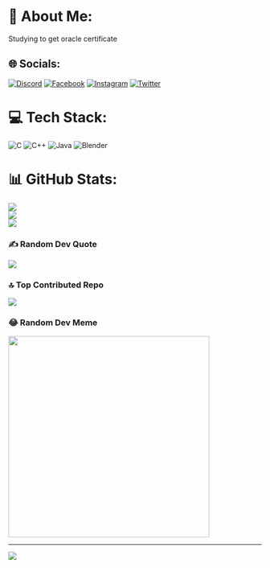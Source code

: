 # 💫 About Me:
Studying to get oracle certificate


## 🌐 Socials:
[![Discord](https://img.shields.io/badge/Discord-%237289DA.svg?logo=discord&logoColor=white)](https://discord.gg/younes3526) [![Facebook](https://img.shields.io/badge/Facebook-%231877F2.svg?logo=Facebook&logoColor=white)](https://facebook.com/younes.habbal1) [![Instagram](https://img.shields.io/badge/Instagram-%23E4405F.svg?logo=Instagram&logoColor=white)](https://instagram.com/younes_habbal) [![Twitter](https://img.shields.io/badge/Twitter-%231DA1F2.svg?logo=Twitter&logoColor=white)](https://twitter.com/younes_habbal) 

# 💻 Tech Stack:
![C](https://img.shields.io/badge/c-%2300599C.svg?style=for-the-badge&logo=c&logoColor=white) ![C++](https://img.shields.io/badge/c++-%2300599C.svg?style=for-the-badge&logo=c%2B%2B&logoColor=white) ![Java](https://img.shields.io/badge/java-%23ED8B00.svg?style=for-the-badge&logo=java&logoColor=white) ![Blender](https://img.shields.io/badge/blender-%23F5792A.svg?style=for-the-badge&logo=blender&logoColor=white)
# 📊 GitHub Stats:
![](https://github-readme-stats.vercel.app/api?username=youneshabbal&theme=dark&hide_border=false&include_all_commits=false&count_private=false)<br/>
![](https://github-readme-streak-stats.herokuapp.com/?user=youneshabbal&theme=dark&hide_border=false)<br/>
![](https://github-readme-stats.vercel.app/api/top-langs/?username=youneshabbal&theme=dark&hide_border=false&include_all_commits=false&count_private=false&layout=compact)

### ✍️ Random Dev Quote
![](https://quotes-github-readme.vercel.app/api?type=horizontal&theme=radical)

### 🔝 Top Contributed Repo
![](https://github-contributor-stats.vercel.app/api?username=youneshabbal&limit=5&theme=dark&combine_all_yearly_contributions=true)

### 😂 Random Dev Meme
<img src='https://randommeme-five.vercel.app/' style="height: 400px;"/>

---
[![](https://visitcount.itsvg.in/api?id=youneshabbal&icon=0&color=0)](https://visitcount.itsvg.in)

<!-- Proudly created with GPRM ( https://gprm.itsvg.in ) -->
